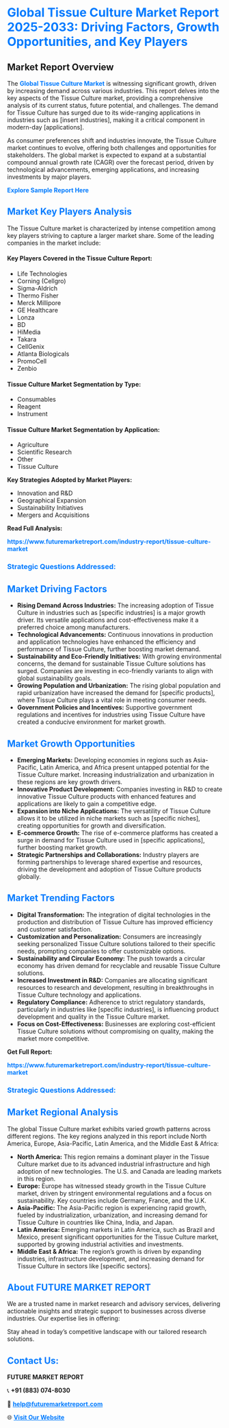 <h1 style="color: #007BFF;">Global Tissue Culture Market Report 2025-2033: Driving Factors, Growth Opportunities, and Key Players</h1>

<section id="overview">
<h2>Market Report Overview</h2>
<p>The <a href="https://www.futuremarketreport.com/industry-report/tissue-culture-market" style="color: #007BFF; text-decoration: none;"><strong>Global Tissue Culture Market</strong></a> is witnessing significant growth, driven by increasing demand across various industries. This report delves into the key aspects of the Tissue Culture market, providing a comprehensive analysis of its current status, future potential, and challenges. The demand for Tissue Culture has surged due to its wide-ranging applications in industries such as [insert industries], making it a critical component in modern-day [applications].</p>
<p>As consumer preferences shift and industries innovate, the Tissue Culture market continues to evolve, offering both challenges and opportunities for stakeholders. The global market is expected to expand at a substantial compound annual growth rate (CAGR) over the forecast period, driven by technological advancements, emerging applications, and increasing investments by major players.</p>
</section>

<section id="overview">
<p><a href="https://www.futuremarketreport.com/request-sample/reportId=116454" style="color: #007BFF; text-decoration: none;"><strong>Explore Sample Report Here</strong></a></p>
</section>

<section id="key-players">
<h2 style="color: #007BFF;">Market Key Players Analysis</h2>
<p>The Tissue Culture market is characterized by intense competition among key players striving to capture a larger market share. Some of the leading companies in the market include:</p>
<h4>Key Players Covered in the Tissue Culture Report:</h4>
<ul><li>Life Technologies</li><li>Corning (Cellgro)</li><li>Sigma-Aldrich</li><li>Thermo Fisher</li><li>Merck Millipore</li><li>GE Healthcare</li><li>Lonza</li><li>BD</li><li>HiMedia</li><li>Takara</li><li>CellGenix</li><li>Atlanta Biologicals</li><li>PromoCell</li><li>Zenbio</li></ul>
<h4>Tissue Culture Market Segmentation by Type:</h4>
<ul><li>Consumables</li><li>Reagent</li><li>Instrument</li></ul>

<h4>Tissue Culture Market Segmentation by Application:</h4>
<ul><li>Agriculture</li><li>Scientific Research</li><li>Other</li><li>Tissue Culture</li></ul>
<p><strong>Key Strategies Adopted by Market Players:</strong></p>
<ul>
<li>Innovation and R&D</li>
<li>Geographical Expansion</li>
<li>Sustainability Initiatives</li>
<li>Mergers and Acquisitions</li>
</ul>
</section>

<section>
<p><strong>Read Full Analysis: </strong></p><a href="https://www.futuremarketreport.com/industry-report/tissue-culture-market" style="color: #007BFF; text-decoration: none;"><strong>https://www.futuremarketreport.com/industry-report/tissue-culture-market</strong></a>
<h3 style="color: #007BFF;">Strategic Questions Addressed:</h3>
</section>

<section id="driving-factors">
<h2 style="color: #007BFF;">Market Driving Factors</h2>
<ul>
<li><strong>Rising Demand Across Industries:</strong> The increasing adoption of Tissue Culture in industries such as [specific industries] is a major growth driver. Its versatile applications and cost-effectiveness make it a preferred choice among manufacturers.</li>
<li><strong>Technological Advancements:</strong> Continuous innovations in production and application technologies have enhanced the efficiency and performance of Tissue Culture, further boosting market demand.</li>
<li><strong>Sustainability and Eco-Friendly Initiatives:</strong> With growing environmental concerns, the demand for sustainable Tissue Culture solutions has surged. Companies are investing in eco-friendly variants to align with global sustainability goals.</li>
<li><strong>Growing Population and Urbanization:</strong> The rising global population and rapid urbanization have increased the demand for [specific products], where Tissue Culture plays a vital role in meeting consumer needs.</li>
<li><strong>Government Policies and Incentives:</strong> Supportive government regulations and incentives for industries using Tissue Culture have created a conducive environment for market growth.</li>
</ul>
</section>

<section id="growth-opportunities">
<h2 style="color: #007BFF;">Market Growth Opportunities</h2>
<ul>
<li><strong>Emerging Markets:</strong> Developing economies in regions such as Asia-Pacific, Latin America, and Africa present untapped potential for the Tissue Culture market. Increasing industrialization and urbanization in these regions are key growth drivers.</li>
<li><strong>Innovative Product Development:</strong> Companies investing in R&D to create innovative Tissue Culture products with enhanced features and applications are likely to gain a competitive edge.</li>
<li><strong>Expansion into Niche Applications:</strong> The versatility of Tissue Culture allows it to be utilized in niche markets such as [specific niches], creating opportunities for growth and diversification.</li>
<li><strong>E-commerce Growth:</strong> The rise of e-commerce platforms has created a surge in demand for Tissue Culture used in [specific applications], further boosting market growth.</li>
<li><strong>Strategic Partnerships and Collaborations:</strong> Industry players are forming partnerships to leverage shared expertise and resources, driving the development and adoption of Tissue Culture products globally.</li>
</ul>
</section>

<section id="trending-factors">
<h2 style="color: #007BFF;">Market Trending Factors</h2>
<ul>
<li><strong>Digital Transformation:</strong> The integration of digital technologies in the production and distribution of Tissue Culture has improved efficiency and customer satisfaction.</li>
<li><strong>Customization and Personalization:</strong> Consumers are increasingly seeking personalized Tissue Culture solutions tailored to their specific needs, prompting companies to offer customizable options.</li>
<li><strong>Sustainability and Circular Economy:</strong> The push towards a circular economy has driven demand for recyclable and reusable Tissue Culture solutions.</li>
<li><strong>Increased Investment in R&D:</strong> Companies are allocating significant resources to research and development, resulting in breakthroughs in Tissue Culture technology and applications.</li>
<li><strong>Regulatory Compliance:</strong> Adherence to strict regulatory standards, particularly in industries like [specific industries], is influencing product development and quality in the Tissue Culture market.</li>
<li><strong>Focus on Cost-Effectiveness:</strong> Businesses are exploring cost-efficient Tissue Culture solutions without compromising on quality, making the market more competitive.</li>
</ul>
</section>

<section>
<p><strong>Get Full Report: </strong></p><a href="https://www.futuremarketreport.com/industry-report/tissue-culture-market" style="color: #007BFF; text-decoration: none;"><strong>https://www.futuremarketreport.com/industry-report/tissue-culture-market</strong></a>
<h3 style="color: #007BFF;">Strategic Questions Addressed:</h3>
</section>


<section id="regional-analysis">
<h2 style="color: #007BFF;">Market Regional Analysis</h2>
<p>The global Tissue Culture market exhibits varied growth patterns across different regions. The key regions analyzed in this report include North America, Europe, Asia-Pacific, Latin America, and the Middle East & Africa:</p>
<ul>
<li><strong>North America:</strong> This region remains a dominant player in the Tissue Culture market due to its advanced industrial infrastructure and high adoption of new technologies. The U.S. and Canada are leading markets in this region.</li>
<li><strong>Europe:</strong> Europe has witnessed steady growth in the Tissue Culture market, driven by stringent environmental regulations and a focus on sustainability. Key countries include Germany, France, and the U.K.</li>
<li><strong>Asia-Pacific:</strong> The Asia-Pacific region is experiencing rapid growth, fueled by industrialization, urbanization, and increasing demand for Tissue Culture in countries like China, India, and Japan.</li>
<li><strong>Latin America:</strong> Emerging markets in Latin America, such as Brazil and Mexico, present significant opportunities for the Tissue Culture market, supported by growing industrial activities and investments.</li>
<li><strong>Middle East & Africa:</strong> The region’s growth is driven by expanding industries, infrastructure development, and increasing demand for Tissue Culture in sectors like [specific sectors].</li>
</ul>
</section>

<footer>
<h2 style="color: #007BFF;">About FUTURE MARKET REPORT</h2>
<p>We are a trusted name in market research and advisory services, delivering actionable insights and strategic support to businesses across diverse industries. Our expertise lies in offering:</p>

<p>Stay ahead in today’s competitive landscape with our tailored research solutions.</p>

<h2 style="color: #007BFF;">Contact Us:</h2>
<p><strong>FUTURE MARKET REPORT</strong></p>
<p>📞 <strong>+91 (883) 074-8030</strong></p>
<p>📧 <strong><a href="mailto:help@futuremarketreport.com" style="color: #007BFF;">help@futuremarketreport.com</a></strong></p>
<p>🌐 <strong><a href="https://www.futuremarketreport.com/" style="color: #007BFF;">Visit Our Website</a></strong></p>
</footer>